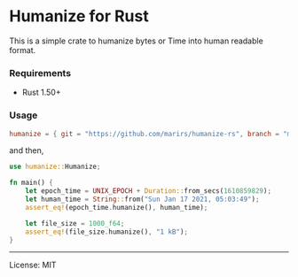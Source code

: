 Humanize for Rust
=====================

This is a simple crate to humanize bytes or Time into human readable format.

### Requirements

- Rust 1.50+

### Usage
```toml
humanize = { git = "https://github.com/marirs/humanize-rs", branch = "master" }
```

and then,

```rust
use humanize::Humanize;

fn main() {
    let epoch_time = UNIX_EPOCH + Duration::from_secs(1610859829);
    let human_time = String::from("Sun Jan 17 2021, 05:03:49");
    assert_eq!(epoch_time.humanize(), human_time);

    let file_size = 1000_f64;
    assert_eq!(file_size.humanize(), "1 kB");
}
```

---
License: MIT